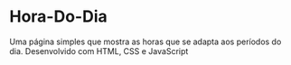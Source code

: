 # Hora-Do-Dia
Uma página simples que mostra as horas que se adapta aos períodos do dia. Desenvolvido com HTML, CSS e JavaScript

